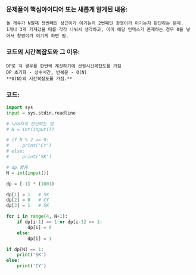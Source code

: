 ### 문제풀이 핵심아이디어 또는 새롭게 알게된 내용: 
    돌 개수가 N일때 첫번째인 상근이가 이기는지 2번째인 창영이가 이기는지 판단하는 문제.
    1개나 3개 가져갔을 때를 각각 나눠서 생각하고, 이미 해당 인덱스가 존재하는 경우 0을 넣어서 창영이가 이기게 하면 됨.

### 코드의 시간복잡도와 그 이유:
    DP로 각 경우를 한번씩 계산하기에 선형시간복잡도를 가짐
    DP 초기화 - 상수시간, 반복문 - O(N)
    **O(N)의 시간복잡도를 가짐.**

### 코드:
```python
import sys
input = sys.stdin.readline

# 나머지로 판단하는 법
# N = int(input())

# if N % 2 == 0:
#     print('CY')
# else:
#     print('SK')

# dp 활용
N = int(input())

dp = [-1] * (1001)

dp[1] = 1   # SK
dp[2] = 0   # CY
dp[3] = 1   # SK

for i in range(4, N+1):
    if dp[i-1] == 1 or dp[i-3] == 1:
        dp[i] = 0
    else:
        dp[i] = 1

if dp[N] == 1:
    print('SK')
else:
    print('CY')
```
